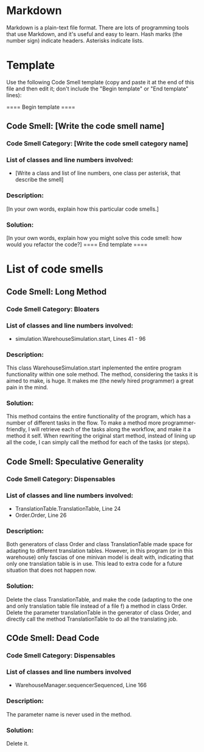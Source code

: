 # Markdown

Markdown is a plain-text file format. There are lots of programming tools that use Markdown, and it's useful and
easy to learn. Hash marks (the number sign) indicate headers. Asterisks indicate lists.

# Template

Use the following Code Smell template (copy and paste it at the end of this file and then edit it; don't include the "Begin template" or "End template" lines):

==== Begin template ====
## Code Smell: [Write the code smell name]

### Code Smell Category: [Write the code smell category name]

### List of classes and line numbers involved:

* [Write a class and list of line numbers, one class per asterisk, that describe the smell]

### Description:

[In your own words, explain how this particular code smells.]

### Solution:

[In your own words, explain how you might solve this code smell:
how would you refactor the code?]
==== End template ====

# List of code smells

## Code Smell: Long Method

### Code Smell Category: Bloaters

### List of classes and line numbers involved:

* simulation.WarehouseSimulation.start, Lines 41 - 96

### Description:

This class WarehouseSimulation.start inplemented the entire program functionality within one sole method.
The method, considering the tasks it is aimed to make, is huge.
It makes me (the newly hired programmer) a great pain in the mind.

### Solution:

This method contains the entire functionality of the program, which has a number of different tasks in the flow.
To make a method more programmer-friendly, I will retrieve each of the tasks along the workflow, and make it a method it self.
When rewriting the original start method, instead of lining up all the code, I can simply call the method for each of the tasks
(or steps).

## Code Smell: Speculative Generality

### Code Smell Category: Dispensables

### List of classes and line numbers involved:

* TranslationTable.TranslationTable, Line 24
* Order.Order, Line 26

### Description:

Both generators of class Order and class TranslationTable made space for adapting to different translation tables.
However, in this program (or in this warehouse) only fascias of one minivan model is dealt with,
indicating that only one translation table is in use.
This lead to extra code for a future situation that does not happen now.

### Solution:

Delete the class TranslationTable, and make the code (adapting to the one and only translation table file instead of a file f)
a method in class Order. Delete the parameter translationTable in the generator of class Order, and directly call the method
TranslationTable to do all the translating job.

## COde Smell: Dead Code

### Code Smell Category: Dispensables

### List of classes and line numbers involved

* WarehouseManager.sequencerSequenced, Line 166

### Description:

The parameter name is never used in the method.

### Solution:

Delete it.

